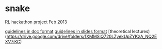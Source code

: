 # snake
RL hackathon project Feb 2013

[guidelines in doc format](https://docs.google.com/document/d/14jjUFshtXX1Hx6aRQFToCMyN99GIpES_x0RRpnQqBQE)
[guidelines in slides format](https://docs.google.com/presentation/d/1xYS0J2bQMeIKXbqo-ajvg_rR3MBCQ9PnlUVU5a4cczc)
[theoretical lectures)(https://drive.google.com/drive/folders/1XMMSlQ720LZyekUpZYKzA_NQ2EXV7iKC)
